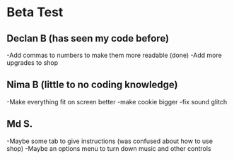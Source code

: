 # Beta Test

## Declan B (has seen my code before)
-Add commas to numbers to make them more readable (done)
-Add more upgrades to shop 

## Nima B (little to no coding knowledge)
-Make everything fit on screen better
-make cookie bigger
-fix sound glitch

## Md S.
 -Maybe some tab to give instructions (was confused about how to use shop)
 -Maybe an options menu to turn down music and other controls